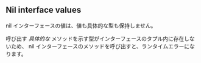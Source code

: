 ## Nil interface values

nil インターフェースの値は、値も具体的な型も保持しません。

呼び出す *具体的な* メソッドを示す型がインターフェースのタプル内に存在しないため、 nil インターフェースのメソッドを呼び出すと、ランタイムエラーになります。